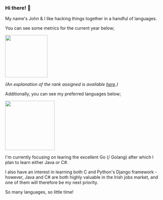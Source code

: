 ### Hi there! 👋

My name's John & I like hacking things together in a handful of languages.

You can see some metrics for the current year below;

<a href="https://github.com/MrSarno">
  <img height="137px" src="https://github-readme-stats.vercel.app/api?username=MrSarno&count_private=true&hide_border=true&hide_title=true&theme=github_dark&show_icons=true&cache_seconds=7200" />
</a>

*(An explanation of the rank assigned is available [here](https://github.com/anuraghazra/github-readme-stats#github-stats-card).)*

Additionally, you can see my preferred languages below;

<a href="https://github.com/MrSarno">
  <img height="160px" src="https://github-readme-stats.vercel.app/api/top-langs/?username=MrSarno&hide=html&hide_title=true&hide_border=true&layout=compact&langs_count=6&theme=github_dark&cache_seconds=7200" />
</a>

I'm currently focusing on learing the excellent Go (/ Golang) after which I plan to learn either Java or C#.

I also have an interest in learning both C and Python's Django framework - however, Java and C# are both highly valuable in the Irish jobs market, and one of them will therefore be my next priority.

So many languages, so little time!
